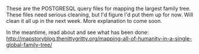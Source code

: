 These are the POSTGRESQL query files for mapping the largest family tree.
These files need serious cleaning, but I'd figure I'd put them up for now. Will clean it all up in the next week.
More explanation to come soon.

In the meantime, read about and see what has been done:
http://mapstoryblog.thenittygritty.org/mapping-all-of-humanity-in-a-single-global-family-tree/
